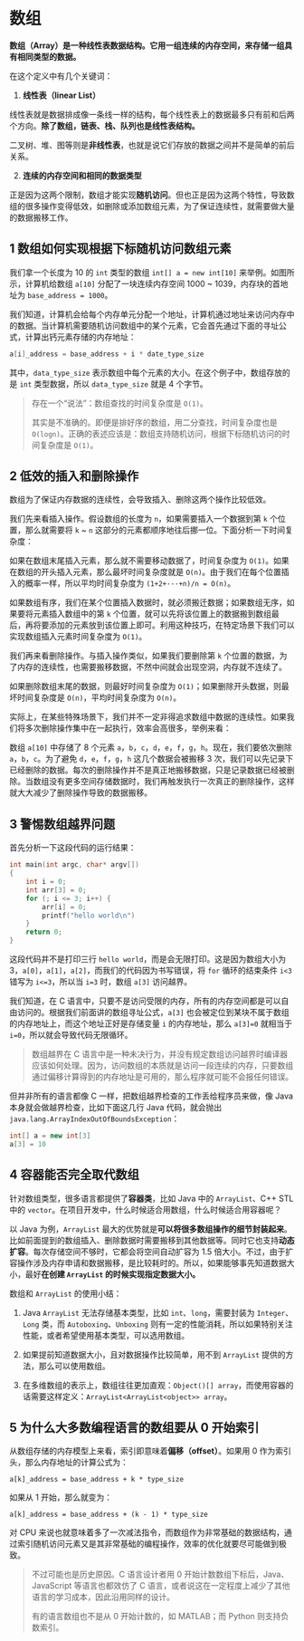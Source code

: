 # 数组

**数组（Array）是一种线性表数据结构。它用一组连续的内存空间，来存储一组具有相同类型的数据。**

在这个定义中有几个关键词：

1. **线性表（linear List）**

线性表就是数据排成像一条线一样的结构，每个线性表上的数据最多只有前和后两个方向。**除了数组，链表、栈、队列也是线性表结构。**

二叉树、堆、图等则是**非线性表**，也就是说它们存放的数据之间并不是简单的前后关系。

2. **连续的内存空间和相同的数据类型**

正是因为这两个限制，数组才能实现**随机访问**。但也正是因为这两个特性，导致数组的很多操作变得低效，如删除或添加数组元素，为了保证连续性，就需要做大量的数据搬移工作。

## 1 数组如何实现根据下标随机访问数组元素

我们拿一个长度为 10 的 `int` 类型的数组 `int[] a = new int[10]` 来举例。如图所示，计算机给数组 `a[10]` 分配了一块连续内存空间 1000 ~ 1039，内存块的首地址为 `base_address = 1000`。

<!-- image -->

我们知道，计算机会给每个内存单元分配一个地址，计算机通过地址来访问内存中的数据。当计算机需要随机访问数组中的某个元素，它会首先通过下面的寻址公式，计算出钙元素存储的内存地址：

```java
a[i]_address = base_address + i * date_type_size
```

其中，`data_type_size` 表示数组中每个元素的大小。在这个例子中，数组存放的是 `int` 类型数据，所以 `data_type_size` 就是 4 个字节。

> 存在一个“说法”：数组查找的时间复杂度是 `O(1)`。
> 
> 其实是不准确的。即便是排好序的数组，用二分查找，时间复杂度也是 `O(logn)`。正确的表述应该是：数组支持随机访问，根据下标随机访问的时间复杂度是 `O(1)`。

## 2 低效的插入和删除操作

数组为了保证内存数据的连续性，会导致插入、删除这两个操作比较低效。

我们先来看插入操作。假设数组的长度为 `n`，如果需要插入一个数据到第 `k` 个位置，那么就需要将 `k` ~ `n` 这部分的元素都顺序地往后挪一位。下面分析一下时间复杂度：

如果在数组末尾插入元素，那么就不需要移动数据了，时间复杂度为 `O(1)`。如果在数组的开头插入元素，那么最坏时间复杂度就是 `O(n)`。由于我们在每个位置插入的概率一样，所以平均时间复杂度为 `(1+2+···+n)/n = O(n)`。

如果数组有序，我们在某个位置插入数据时，就必须搬迁数据；如果数组无序，如果要将元素插入数组中的第 `k` 个位置，就可以先将该位置上的数据搬到数组最后，再将要添加的元素放到该位置上即可。利用这种技巧，在特定场景下我们可以实现数组插入元素时间复杂度为 `O(1)`。

我们再来看删除操作。与插入操作类似，如果我们要删除第 `k` 个位置的数据，为了内存的连续性，也需要搬移数据，不然中间就会出现空洞，内存就不连续了。

如果删除数组末尾的数据，则最好时间复杂度为 `O(1)`；如果删除开头数据，则最坏时间复杂度是 `O(n)`，平均时间复杂度为 `O(n)`。

实际上，在某些特殊场景下，我们并不一定非得追求数组中数据的连续性。如果我们将多次删除操作集中在一起执行，效率会高很多，举例来看：

数组 `a[10]` 中存储了 8 个元素 `a`，`b`，`c`，`d`，`e`，`f`，`g`，`h`。现在，我们要依次删除 `a`，`b`，`c`。为了避免 `d`，`e`，`f`，`g`，`h` 这几个数据会被搬移 3 次，我们可以先记录下已经删除的数据。每次的删除操作并不是真正地搬移数据，只是记录数据已经被删除。当数组没有更多空间存储数据时，我们再触发执行一次真正的删除操作，这样就大大减少了删除操作导致的数据搬移。

## 3 警惕数组越界问题

首先分析一下这段代码的运行结果：

```c
int main(int argc, char* argv[])
{
    int i = 0;
    int arr[3] = 0;
    for (; i <= 3; i++) {
        arr[i] = 0;
        printf("hello world\n")
    }
    return 0;
}
```

这段代码并不是打印三行 `hello world`，而是会无限打印。这是因为数组大小为 3，`a[0]`，`a[1]`，`a[2]`，而我们的代码因为书写错误，将 `for` 循环的结束条件 `i<3` 错写为 `i<=3`，所以当 `i=3` 时，数组 `a[3]` 访问越界。

我们知道，在 C 语言中，只要不是访问受限的内存，所有的内存空间都是可以自由访问的。根据我们前面讲的数组寻址公式，`a[3]` 也会被定位到某块不属于数组的内存地址上，而这个地址正好是存储变量 `i` 的内存地址，那么 `a[3]=0` 就相当于 `i=0`，所以就会导致代码无限循环。

> 数组越界在 C 语言中是一种未决行为，并没有规定数组访问越界时编译器应该如何处理。因为，访问数组的本质就是访问一段连续的内存，只要数组通过偏移计算得到的内存地址是可用的，那么程序就可能不会报任何错误。

但并非所有的语言都像 C 一样，把数组越界检查的工作丢给程序员来做，像 Java 本身就会做越界检查，比如下面这几行 Java 代码，就会抛出 `java.lang.ArrayIndexOutOfBoundsException`：

```java
int[] a = new int[3]
a[3] = 10
```

## 4 容器能否完全取代数组

针对数组类型，很多语言都提供了**容器类**，比如 Java 中的 `ArrayList`、C++ STL 中的 `vector`。在项目开发中，什么时候适合用数组，什么时候适合用容器呢？

以 Java 为例，`ArrayList` 最大的优势就是**可以将很多数组操作的细节封装起来**。比如前面提到的数组插入、删除数据时需要搬移到其他数据等。同时它也支持**动态扩容**。每次存储空间不够时，它都会将空间自动扩容为 1.5 倍大小。不过，由于扩容操作涉及内存申请和数据搬移，是比较耗时的。所以，如果能够事先知道数据大小，最好**在创建 `ArrayList` 的时候实现指定数据大小。**

数组和 `ArrayList` 的使用小结：

1. Java `ArrayList` 无法存储基本类型，比如 `int`、`long`，需要封装为 `Integer`、`Long` 类，而 `Autoboxing`、`Unboxing` 则有一定的性能消耗，所以如果特别关注性能，或者希望使用基本类型，可以选用数组。

2. 如果提前知道数据大小，且对数据操作比较简单，用不到 `ArrayList` 提供的方法，那么可以使用数组。

3. 在多维数组的表示上，数组往往更加直观：`Object()[] array`，而使用容器的话需要这样定义：`ArrayList<ArrayList<object>> array`。

## 5 为什么大多数编程语言的数组要从 0 开始索引

从数组存储的内存模型上来看，索引即意味着**偏移（offset）**。如果用 0 作为索引头，那么内存地址的计算公式为：

```
a[k]_address = base_address + k * type_size
```

如果从 1 开始，那么就变为：

```
a[k]_address = base_address + (k - 1) * type_size
```

对 CPU 来说也就意味着多了一次减法指令，而数组作为非常基础的数据结构，通过索引随机访问元素又是其非常基础的编程操作，效率的优化就要尽可能做到极致。

> 不过可能也是历史原因。C 语言设计者用 0 开始计数数组下标后，Java、JavaScript 等语言也都效仿了 C 语言，或者说这在一定程度上减少了其他语言的学习成本，因此沿用同样的设计。
>
> 有的语言数组也不是从 0 开始计数的，如 MATLAB；而 Python 则支持负数索引。